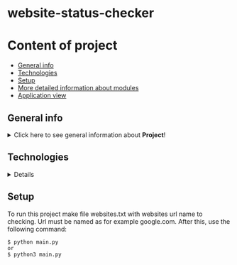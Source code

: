 # website-status-checker
# Content of project
* [General info](#general-info)
* [Technologies](#technologies)
* [Setup](#setup)
* [More detailed information about modules](#more-detailed-information-about-modules)
* [Application view](#application-view)

## General info
<details>
<summary>Click here to see general information about <b>Project</b>!</summary>
<b>Website Status Checker</b> is a script to check response from servers using multi threading.

Features:

<ul>
<li>Chceck status servers.</li>

</details>

## Technologies
<details>
<ul>
<li>Python</li>
<li>Git</li>
<li>Github actions</li>
</details>

## Setup
To run this project make file websites.txt with websites url name to checking. Url must be named as for example google.com. After this, use the following command:
```
$ python main.py
or 
$ python3 main.py

```
